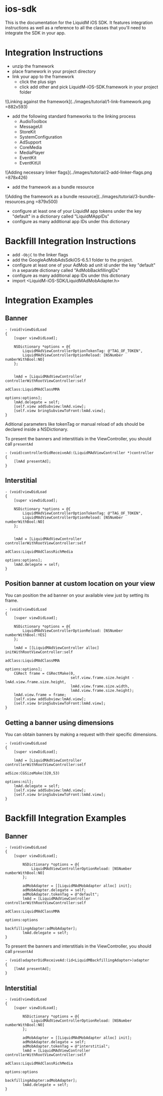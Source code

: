 ios-sdk
=======

This is the documentation for the LiquidM iOS SDK. It features integration
instructions as well as a reference to all the classes that you'll need to
integrate the SDK in your app.


Integration Instructions
========================

- unzip the framework
- place framework in your project directory
- link your app to the framework
    - click the plus sign
    - click add other and pick LiquidM-iOS-SDK.framework in your project folder

![Linking against the framework](../images/tutorial/1-link-framework.png =882x593)

- add the following standard frameworks to the linking process
	- AudioToolbox
	- MessageUI
	- StoreKit
	- SystemConfiguration
	- AdSupport
	- CoreMedia
	- MediaPlayer
	- EventKit
	- EventKitUI

![Adding necessary linker flags](../images/tutorial/2-add-linker-flags.png =878x426)

- add the framework as a bundle resource

![Adding the framework as a bundle resource](../images/tutorial/3-bundle-resources.png =879x500)

- configure at least one of your LiquidM app tokens under the key "default" in a dictionary called "LiquidMAppIDs"
- configure as many additional app IDs under this dictionary

Backfill Integration Instructions
=================================

- add `-ObjC` to the linker flags
- add the GoogleAdMobAdsSdkiOS-6.5.1 folder to the project.
- configure at least one of your AdMob ad unit id under the key "default" in a separate dictionary called "AdMobBackfillingIDs"
- configure as many additional app IDs under this dictionary
- import <LiquidM-iOS-SDK/LiquidMAdMobAdapter.h>


Integration Examples
===================

Banner
------

	- (void)viewDidLoad
	{
		[super viewDidLoad];

		NSDictionary *options = @{
        	LiquidMAdViewControllerOptionTokenTag: @"TAG_OF_TOKEN",
        	LiquidMAdViewControllerOptionReload: [NSNumber numberWithBool:NO]
    	};


		lmAd = [LiquidMAdViewController controllerWithRootViewController:self
                                                             adClass:LiquidMAdClassMMA
                                                            options:options];
        lmAd.delegate = self;                                                    
		[self.view addSubview:lmAd.view];
		[self.view bringSubviewToFront:lmAd.view];
	}

Aditional parameters like tokenTag or  manual reload of ads should be declared inside a NSDictionary.

To present the banners and interstitials in the ViewController, you should call `presentAd`

	- (void)controllerDidReceiveAd:(LiquidMAdViewController *)controller
	{
    	[lmAd presentAd];
	}

Interstitial
------------

	- (void)viewDidLoad
	{
		[super viewDidLoad];

		NSDictionary *options = @{
        	LiquidMAdViewControllerOptionTokenTag: @"TAG_OF_TOKEN",
        	LiquidMAdViewControllerOptionReload: [NSNumber numberWithBool:NO]
    	};


		lmAd = [LiquidMAdViewController controllerWithRootViewController:self
                                                             adClass:LiquidMAdClassRichMedia
                                                            options:options];
        lmAd.delegate = self;                                                 
	}


Position banner at custom location on your view
-----------------------------------------------

You can position the ad banner on your available view just by setting its frame.

	- (void)viewDidLoad
	{
		[super viewDidLoad];

		NSDictionary *options = @{
        	LiquidMAdViewControllerOptionReload: [NSNumber numberWithBool:YES]
    	};

		lmAd = [[LiquidMAdViewController alloc] initWithRootViewController:self
																	   adClass:LiquidMAdClassMMA
																	   options:options];
		CGRect frame = CGRectMake(0,
								  self.view.frame.size.height - lmAd.view.frame.size.height,
								  lmAd.view.frame.size.width,
								  lmAd.view.frame.size.height);
		lmAd.view.frame = frame;
		[self.view addSubview:lmAd.view];
		[self.view bringSubviewToFront:lmAd.view];
	}


Getting a banner using dimensions
---------------------------------

You can obtain banners by making a request with their specific dimensions.

	- (void)viewDidLoad
	{
		[super viewDidLoad];

		lmAd = [LiquidMAdViewController controllerWithRootViewController:self
                                                                  adSize:CGSizeMake(320,53)
                                                                 options:nil];
        lmAd.delegate = self;
		[self.view addSubview:lmAd.view];
		[self.view bringSubviewToFront:lmAd.view];
	}


Backfill Integration Examples
=============================

Banner
------

	- (void)viewDidLoad
	{
    	[super viewDidLoad];

        	NSDictionary *options = @{
            	LiquidMAdViewControllerOptionReload: [NSNumber numberWithBool:NO]
        	};
        
        	adMobAdapter = [[LiquidMAdMobAdapter alloc] init];
        	adMobAdapter.delegate = self;
        	adMobAdapter.tokenTag = @"default";
        	lmAd = [LiquidMAdViewController controllerWithRootViewController:self
                                                                 	 adClass:LiquidMAdClassMMA
                                                                	 options:options
                                                      	  backfillingAdapter:adMobAdapter];
        	lmAd.delegate = self;
	}

To present the banners and interstitials in the ViewController, you should call `presentAd`

	- (void)adapterDidReceiveAd:(id<LiquidMBackfillingAdapter>)adapter
	{
    	[lmAd presentAd];
	}

Interstitial
------------

	- (void)viewDidLoad
	{
    	[super viewDidLoad];

        	NSDictionary *options = @{
            	LiquidMAdViewControllerOptionReload: [NSNumber numberWithBool:NO]
        	};
        
        	adMobAdapter = [[LiquidMAdMobAdapter alloc] init];
        	adMobAdapter.delegate = self;
        	adMobAdapter.tokenTag = @"interstitial";
        	lmAd = [LiquidMAdViewController controllerWithRootViewController:self
                                                                 	 adClass:LiquidMAdClassRichMedia
                                                                  	 options:options
                                                      	  backfillingAdapter:adMobAdapter];
        	lmAd.delegate = self;
	}